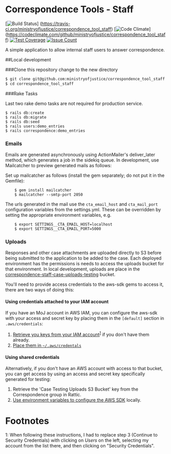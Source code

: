 # Correspondence Tools - Staff
[![Build Status](https://travis-ci.org/ministryofjustice/correspondence_tool_staff.svg?branch=develop)]
(https://travis-ci.org/ministryofjustice/correspondence_tool_staff) 
[![Code Climate](https://codeclimate.com/github/ministryofjustice/correspondence_tool_staff/badges/gpa.svg)]
(https://codeclimate.com/github/ministryofjustice/correspondence_tool_staff)
[![Test Coverage](https://codeclimate.com/github/ministryofjustice/correspondence_tool_staff/badges/coverage.svg)](https://codeclimate.com/github/ministryofjustice/correspondence_tool_staff/coverage) [![Issue Count](https://codeclimate.com/github/ministryofjustice/correspondence_tool_staff/badges/issue_count.svg)](https://codeclimate.com/github/ministryofjustice/correspondence_tool_staff)


A simple application to allow internal staff users to answer correspondence. 

##Local development

###Clone this repository change to the new directory

```bash
$ git clone git@github.com:ministryofjustice/correspondence_tool_staff.git
$ cd correspondence_tool_staff
```

###Rake Tasks 

Last two rake demo tasks are not required for production service.
 
```
$ rails db:create
$ rails db:migrate
$ rails db:seed
$ rails users:demo_entries
$ rails correspondence:demo_entries
```

### Emails

Emails are generated asynchronously using ActionMailer's deliver_later method, which 
generates a job in the sidekiq queue.  In development, use Mailcatcher to preview generated 
mails as follows:

Set up mailcatcher as follows (install the gem separately; do not put it in the Gemfile):

```
    $ gem install mailcatcher
    $ mailcatcher --smtp-port 2050
```

The urls generated in the mail use the ```cta_email_host``` and ```cta_mail_port``` configuration 
variables from the settings.yml.  These can be overridden by setting the appropriate environment variables,
e.g.

```
    $ export SETTINGS__CTA_EMAIL_HOST=localhost
    $ export SETTINGS__CTA_EMAIL_PORT=5000
```

### Uploads

Responses and other case attachments are uploaded directly to S3 before being
submitted to the application to be added to the case. Each deployed environment
has the permissions is needs to access the uploads bucket for that environment.
In local development, uploads are place in the
[correspondence-staff-case-uploads-testing](https://s3-eu-west-1.amazonaws.com/correspondence-staff-case-uploads-testing/)
bucket.

You'll need to provide access credentials to the aws-sdk gems to access
it, there are two ways of doing this:

#### Using credentials attached to your IAM account

If you have an MoJ account in AWS IAM, you can configure the aws-sdk with your access and secret key by placing them in the `[default]` section in `.aws/credentials`:

1. [Retrieve you keys from your IAM account](http://docs.aws.amazon.com/general/latest/gr/managing-aws-access-keys.html)<sup>[1](#user-content-footnote-aws-access-key)</sup> if you don't have them already.
2. [Place them in `~/.aws/credentals`](http://docs.aws.amazon.com/sdk-for-ruby/v2/developer-guide/setup-config.html)

#### Using shared credentials

Alternatively, if you don't have an AWS account with access to that bucket, you
can get access by using an access and secret key specifically generated for
testing:

1. Retrieve the 'Case Testing Uploads S3 Bucket' key from the Correspondence
   group in Rattic.
2. [Use environment variables to configure the AWS SDK](http://docs.aws.amazon.com/sdk-for-ruby/v2/developer-guide/setup-config.html#aws-ruby-sdk-credentials-environment)
   locally.



# Footnotes

<a name="footnote-aws-access-key">1</a>: When following these instructions, I had to replace step 3 (Continue to Security Credentials) with clicking on *Users* on the left, selecting my account from the list there, and then clicking on "Security Credentials".
